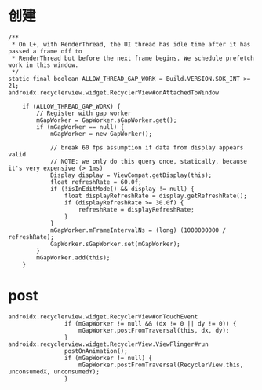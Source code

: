 # 创建

    /**
     * On L+, with RenderThread, the UI thread has idle time after it has passed a frame off to
     * RenderThread but before the next frame begins. We schedule prefetch work in this window.
     */
    static final boolean ALLOW_THREAD_GAP_WORK = Build.VERSION.SDK_INT >= 21;
    androidx.recyclerview.widget.RecyclerView#onAttachedToWindow
    
        if (ALLOW_THREAD_GAP_WORK) {
            // Register with gap worker
            mGapWorker = GapWorker.sGapWorker.get();
            if (mGapWorker == null) {
                mGapWorker = new GapWorker();

                // break 60 fps assumption if data from display appears valid
                // NOTE: we only do this query once, statically, because it's very expensive (> 1ms)
                Display display = ViewCompat.getDisplay(this);
                float refreshRate = 60.0f;
                if (!isInEditMode() && display != null) {
                    float displayRefreshRate = display.getRefreshRate();
                    if (displayRefreshRate >= 30.0f) {
                        refreshRate = displayRefreshRate;
                    }
                }
                mGapWorker.mFrameIntervalNs = (long) (1000000000 / refreshRate);
                GapWorker.sGapWorker.set(mGapWorker);
            }
            mGapWorker.add(this);
        }
        
# post
    androidx.recyclerview.widget.RecyclerView#onTouchEvent
                    if (mGapWorker != null && (dx != 0 || dy != 0)) {
                        mGapWorker.postFromTraversal(this, dx, dy);
                    }
    androidx.recyclerview.widget.RecyclerView.ViewFlinger#run
                    postOnAnimation();
                    if (mGapWorker != null) {
                        mGapWorker.postFromTraversal(RecyclerView.this, unconsumedX, unconsumedY);
                    }